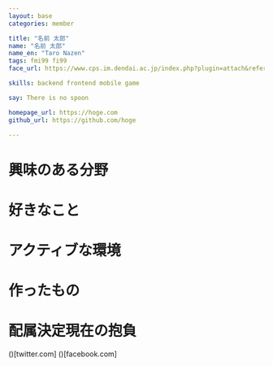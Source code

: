 ```yaml
---
layout: base
categories: member

title: "名前 太郎"
name: "名前 太郎"
name_en: "Taro Nazen"
tags: fmi99 fi99
face_url: https://www.cps.im.dendai.ac.jp/index.php?plugin=attach&refer=Members&openfile=nowprinting.png

skills: backend frontend mobile game

say: There is no spoon

homepage_url: https://hoge.com
github_url: https://github.com/hoge

---
```


# 興味のある分野

# 好きなこと

# アクティブな環境

# 作ったもの

# 配属決定現在の抱負

()[twitter.com]
()[facebook.com]
